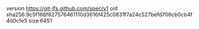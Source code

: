 version https://git-lfs.github.com/spec/v1
oid sha256:9c5f188f827576461110d3616f425c0831f7a24c527befd706cb0cb4f4d0cfe5
size 6451
